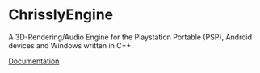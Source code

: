 # ChrisslyEngine

A 3D-Rendering/Audio Engine for the Playstation Portable (PSP), Android devices and Windows written in C++.

[Documentation](https://the-real-evolver.github.io/the_real_evolver.github.io/chrisslyengine/)